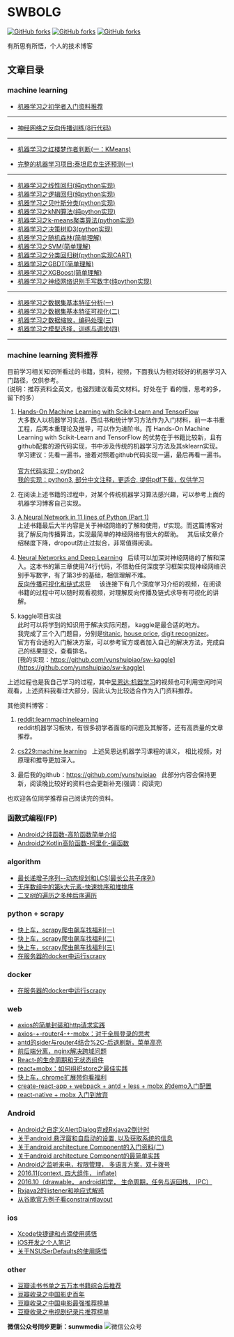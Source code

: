 


 
 # SWBOLG



[![GitHub forks](https://img.shields.io/github/forks/yunshuipiao/SWBlog.svg)](https://github.com/yunshuipiao/SWBlog)
[![GitHub forks](https://img.shields.io/github/stars/yunshuipiao/SWBlog.svg)](https://github.com/yunshuipiao/SWBlog)
[![GitHub forks](https://img.shields.io/github/license/yunshuipiao/SWBlog.svg)](https://github.com/yunshuipiao/SWBlog)


有所思有所悟，个人的技术博客

 


## 文章目录

### machine learning

* [机器学习之初学者入门资料推荐](https://github.com/yunshuipiao/SWBlog/blob/master/maching_learning/%E6%9C%BA%E5%99%A8%E5%AD%A6%E4%B9%A0%E4%B9%8B%E5%88%9D%E5%AD%A6%E8%80%85%E5%85%A5%E9%97%A8%E8%B5%84%E6%96%99%E6%8E%A8%E8%8D%90.md)

----

* [神经网络之反向传播训练(8行代码)](https://github.com/yunshuipiao/SWBlog/blob/master/maching_learning/%E7%A5%9E%E7%BB%8F%E7%BD%91%E7%BB%9C%E4%B9%8B%E5%8F%8D%E5%90%91%E4%BC%A0%E6%92%AD%E8%AE%AD%E7%BB%83(8%E8%A1%8C%E4%BB%A3%E7%A0%81).md)

---- 

* [机器学习之红楼梦作者判断(一：KMeans)](https://github.com/yunshuipiao/SWBlog/blob/master/maching_learning/%E6%9C%BA%E5%99%A8%E5%AD%A6%E4%B9%A0%E4%B9%8B%E7%BA%A2%E6%A5%BC%E6%A2%A6%E4%BD%9C%E8%80%85%E5%88%A4%E6%96%AD(%E4%B8%80%EF%BC%9AKMeans).md)

* [完整的机器学习项目:泰坦尼克生还预测(一)](https://github.com/yunshuipiao/SWBlog/blob/master/maching_learning/%E5%AE%8C%E6%95%B4%E7%9A%84%E6%9C%BA%E5%99%A8%E5%AD%A6%E4%B9%A0%E9%A1%B9%E7%9B%AE:%E6%B3%B0%E5%9D%A6%E5%B0%BC%E5%85%8B%E7%94%9F%E8%BF%98%E9%A2%84%E6%B5%8B(%E4%B8%80).md)

----

* [机器学习之线性回归(纯python实现)](https://github.com/yunshuipiao/SWBlog/blob/master/maching%20learning/%E6%9C%BA%E5%99%A8%E5%AD%A6%E4%B9%A0%E4%B9%8B%E7%BA%BF%E6%80%A7%E5%9B%9E%E5%BD%92(%E7%BA%AFpython%E5%AE%9E%E7%8E%B0).md)  
* [机器学习之逻辑回归(纯python实现)](https://github.com/yunshuipiao/SWBlog/blob/master/maching%20learning/%E6%9C%BA%E5%99%A8%E5%AD%A6%E4%B9%A0%E4%B9%8B%E9%80%BB%E8%BE%91%E5%9B%9E%E5%BD%92(%E7%BA%AFpython%E5%AE%9E%E7%8E%B0).md)  
* [机器学习之贝叶斯分类(python实现)](https://github.com/yunshuipiao/SWBlog/blob/master/maching%20learning/%E6%9C%BA%E5%99%A8%E5%AD%A6%E4%B9%A0%E4%B9%8B%E8%B4%9D%E5%8F%B6%E6%96%AF%E5%88%86%E7%B1%BB(python%E5%AE%9E%E7%8E%B0).md)  
* [机器学习之kNN算法(纯python实现)](https://github.com/yunshuipiao/SWBlog/blob/master/maching%20learning/%E6%9C%BA%E5%99%A8%E5%AD%A6%E4%B9%A0%E4%B9%8BkNN%E7%AE%97%E6%B3%95(%E7%BA%AFpython%E5%AE%9E%E7%8E%B0).md)
* [机器学习之k-means聚类算法(python实现)](https://github.com/yunshuipiao/SWBlog/blob/master/maching_learning/%E6%9C%BA%E5%99%A8%E5%AD%A6%E4%B9%A0%E4%B9%8Bk-means%E8%81%9A%E7%B1%BB%E7%AE%97%E6%B3%95(python%E5%AE%9E%E7%8E%B0).md)  
* [机器学习之决策树ID3(python实现)](https://github.com/yunshuipiao/SWBlog/blob/master/maching_learning/%E6%9C%BA%E5%99%A8%E5%AD%A6%E4%B9%A0%E4%B9%8B%E5%86%B3%E7%AD%96%E6%A0%91ID3(python%E5%AE%9E%E7%8E%B0).md)
* [机器学习之随机森林(简单理解)](https://github.com/yunshuipiao/SWBlog/blob/master/maching_learning/%E6%9C%BA%E5%99%A8%E5%AD%A6%E4%B9%A0%E4%B9%8B%E9%9A%8F%E6%9C%BA%E6%A3%AE%E6%9E%97(%E7%AE%80%E5%8D%95%E7%90%86%E8%A7%A3).md)
* [机器学习之SVM(简单理解)](https://github.com/yunshuipiao/SWBlog/blob/master/maching_learning/%E6%9C%BA%E5%99%A8%E5%AD%A6%E4%B9%A0%E4%B9%8BSVM(%E7%AE%80%E5%8D%95%E7%90%86%E8%A7%A3).md)
* [机器学习之分类回归树(python实现CART)](https://github.com/yunshuipiao/SWBlog/blob/master/maching_learning/%E6%9C%BA%E5%99%A8%E5%AD%A6%E4%B9%A0%E4%B9%8B%E5%88%86%E7%B1%BB%E5%9B%9E%E5%BD%92%E6%A0%91(python%E5%AE%9E%E7%8E%B0CART).md)
* [机器学习之GBDT(简单理解)](https://github.com/yunshuipiao/SWBlog/blob/master/maching_learning/%E6%9C%BA%E5%99%A8%E5%AD%A6%E4%B9%A0%E4%B9%8BGBDT(%E7%AE%80%E5%8D%95%E7%90%86%E8%A7%A3).md)  
* [机器学习之XGBoost(简单理解)](https://github.com/yunshuipiao/SWBlog/blob/master/maching_learning/%E6%9C%BA%E5%99%A8%E5%AD%A6%E4%B9%A0%E4%B9%8BXGBoost(%E7%AE%80%E5%8D%95%E7%90%86%E8%A7%A3).md)
* [机器学习之神经网络识别手写数字(纯python实现)](https://github.com/yunshuipiao/SWBlog/blob/master/maching_learning/%E6%9C%BA%E5%99%A8%E5%AD%A6%E4%B9%A0%E4%B9%8B%E7%A5%9E%E7%BB%8F%E7%BD%91%E7%BB%9C%E8%AF%86%E5%88%AB%E6%89%8B%E5%86%99%E6%95%B0%E5%AD%97(%E7%BA%AFpython%E5%AE%9E%E7%8E%B0).md)  
-----
* [机器学习之数据集基本特征分析(一)](https://github.com/yunshuipiao/hands-on-ml-with-sklearn-tf-python3/blob/master/02_blog/02_blog_01.ipynb)
* [机器学习之数据集基本特征可视化(二)](https://github.com/yunshuipiao/hands-on-ml-with-sklearn-tf-python3/blob/master/02_blog/02_blog_02.ipynb)
* [机器学习之数据缩放，编码处理(三)](https://github.com/yunshuipiao/hands-on-ml-with-sklearn-tf-python3/blob/master/02_blog/02_blog_03.ipynb)
* [机器学习之模型选择，训练与调优(四)](https://github.com/yunshuipiao/hands-on-ml-with-sklearn-tf-python3/blob/master/02_blog/02_blog_04.ipynb)
----

### machine learning 资料推荐
目前学习相关知识所看过的书籍，资料，视频，下面我认为相对较好的机器学习入门路径，仅供参考。  
(说明：推荐资料全英文，也强烈建议看英文材料。好处在于 看的慢，思考的多，留下的多）  
1. [Hands-On Machine Learning with Scikit-Learn and TensorFlow](http://shop.oreilly.com/product/0636920052289.do)    
大多数人以机器学习实战，西瓜书和统计学习方法作为入门材料，前一本书重工程，后两本重理论及推导，可以作为进阶书。而 Hands-On Machine Learning with Scikit-Learn and TensorFlow 的优势在于书籍比较新，且有github配套的源代码实现，书中涉及传统的机器学习方法及其sklearn实现。  
学习建议：先看一遍书，接着对照着github代码实现一遍，最后再看一遍书。    
[官方代码实现：python2](https://github.com/ageron/handson-ml)  
[我的实现：python3, 部分中文注释，更适合, 提供pdf下载，仅供学习](https://github.com/yunshuipiao/hands-on-ml-with-sklearn-tf-python3)

2. 在阅读上述书籍的过程中，对某个传统机器学习算法感兴趣，可以参考上面的机器学习博客自己实现。  

3. [A Neural Network in 11 lines of Python (Part 1)](http://iamtrask.github.io/2015/07/12/basic-python-network/)   
上述书籍最后大半内容是关于神经网络的了解和使用，tf实现。而这篇博客对我了解反向传播算法，实现最简单的神经网络有很大的帮助。  
其后续文章介绍梯度下降，dropout防止过拟合，非常值得阅读。  

4. [Neural Networks and Deep Learning](http://neuralnetworksanddeeplearning.com/index.html)    
后续可以加深对神经网络的了解和深入。这本书的第三章使用74行代码，不借助任何深度学习框架实现神经网络识别手写数字，有了第3步的基础，相信理解不难。    
[反向传播可视化和链式求导](https://space.bilibili.com/88461692/#/channel/detail?cid=26587)      
该连接下有几个深度学习介绍的视频，在阅读书籍的过程中可以随时观看视频，对理解反向传播及链式求导有可视化的讲解。    

5. kaggle项目实战   
此时可以将学到的知识用于解决实际问题， kaggle是最合适的地方。   
我完成了三个入门题目，分别是[titanic](https://www.kaggle.com/c/titanic), [house price](https://www.kaggle.com/c/house-prices-advanced-regression-techniques), [digit recognizer](https://www.kaggle.com/c/digit-recognizer)。   
官方有合适的入门解决方案，可以参考官方或者加入自己的解决方法，完成自己的结果提交，查看排名。    
[我的实现：https://github.com/yunshuipiao/sw-kaggle](https://github.com/yunshuipiao/sw-kaggle)

上述过程也是我自己学习的过程，其中[吴恩达:机器学习](https://www.bilibili.com/video/av9912938)的视频也可利用空闲时间观看，上述资料我看过大部分，因此认为比较适合作为入门资料推荐。

其他资料博客：
1. [reddit:learnmachinelearning](https://www.reddit.com/r/learnmachinelearning/)  
reddit机器学习板块，有很多初学者面临的问题及其解答，还有高质量的文章推荐。  
2. [cs229:machine learning](http://cs229.stanford.edu/syllabus.html)  
上述吴恩达机器学习课程的讲义， 相比视频，对原理和推导更加深入。  

3. 最后我的github：https://github.com/yunshuipiao  
此部分内容会保持更新，阅读晚比较好的资料也会更新补充(强调：阅读完)

也欢迎各位同学推荐自己阅读完的资料。


### 函数式编程(FP)  
* [Android之纯函数-高阶函数简单介绍](https://github.com/yunshuipiao/SWBlog/blob/master/FP/Android%E4%B9%8B%E7%BA%AF%E5%87%BD%E6%95%B0-%E9%AB%98%E9%98%B6%E5%87%BD%E6%95%B0%E7%AE%80%E5%8D%95%E4%BB%8B%E7%BB%8D.md)  
* [Android之Kotlin高阶函数-柯里化-偏函数](https://github.com/yunshuipiao/SWBlog/blob/master/FP/Android%E4%B9%8BKotlin%E9%AB%98%E9%98%B6%E5%87%BD%E6%95%B0-%E6%9F%AF%E9%87%8C%E5%8C%96-%E5%81%8F%E5%87%BD%E6%95%B0.md)  

### algorithm
* [最长递增子序列--动态规划和LCS(最长公共子序列)](https://github.com/yunshuipiao/SWBlog/blob/master/algorithm/%E6%9C%80%E9%95%BF%E9%80%92%E5%A2%9E%E5%AD%90%E5%BA%8F%E5%88%97--%E5%8A%A8%E6%80%81%E8%A7%84%E5%88%92%E5%92%8CLCS(%E6%9C%80%E9%95%BF%E5%85%AC%E5%85%B1%E5%AD%90%E5%BA%8F%E5%88%97).md)
* [无序数组中的第k大元素-快速排序和堆排序](https://github.com/yunshuipiao/SWBlog/blob/master/algorithm/%E6%97%A0%E5%BA%8F%E6%95%B0%E7%BB%84%E4%B8%AD%E7%9A%84%E7%AC%ACk%E5%A4%A7%E5%85%83%E7%B4%A0-%E5%BF%AB%E9%80%9F%E6%8E%92%E5%BA%8F%E5%92%8C%E5%A0%86%E6%8E%92%E5%BA%8F.md)
* [二叉树的遍历之多种后序遍历](https://github.com/yunshuipiao/SWBlog/blob/master/algorithm/%E4%BA%8C%E5%8F%89%E6%A0%91%E7%9A%84%E9%81%8D%E5%8E%86%E4%B9%8B%E5%A4%9A%E7%A7%8D%E5%90%8E%E5%BA%8F%E9%81%8D%E5%8E%86.md)

### python + scrapy

* [快上车，scrapy爬虫飙车找福利(一)](https://github.com/yunshuipiao/SWBlog/blob/master/python/快上车，scrapy爬虫飙车找福利(一).md)
* [快上车，scrapy爬虫飙车找福利(二)](https://github.com/yunshuipiao/SWBlog/blob/master/python/快上车，scrapy爬虫飙车找福利(二).md)
* [快上车，scrapy爬虫飙车找福利(三)](https://github.com/yunshuipiao/SWBlog/blob/master/python/快上车，scrapy爬虫飙车找福利(三).md)
* [在服务器的docker中运行scrapy](https://github.com/yunshuipiao/SWBlog/blob/master/python/在服务器的docker中运行scrapy.md)

### docker
* [在服务器的docker中运行scrapy](https://github.com/yunshuipiao/SWBlog/blob/master/docker/docker创建带auth验证的mongodb数据库.md)

### web

* [axios的简单封装和http请求实践](https://github.com/yunshuipiao/SWBlog/blob/master/web/axios的简单封装和http请求实践.md)
* [axios-+-router4-+-mobx：对于全局登录的思考](https://github.com/yunshuipiao/SWBlog/blob/master/web/axios-%2B-router4-%2B-mobx：对于全局登录的思考.md)
* [antd的sider与router4结合%2C-后退刷新，菜单高亮](https://github.com/yunshuipiao/SWBlog/blob/master/web/antd的sider与router4结合%2C-后退刷新，菜单高亮.md)
* [前后端分离，nginx解决跨域问题](https://github.com/yunshuipiao/SWBlog/blob/master/web/前后端分离，nginx解决跨域问题.md)
* [React-的生命周期和无状态组件](https://github.com/yunshuipiao/SWBlog/blob/master/web/React-的生命周期和无状态组件.md)
* [react+mobx：如何组织store之最佳实践](https://github.com/yunshuipiao/SWBlog/blob/master/web/react%2Bmobx：如何组织store之最佳实践.md)
* [快上车，chrome扩展带你看福利](https://github.com/yunshuipiao/SWBlog/blob/master/web/快上车，chrome扩展带你看福利.md)
* [create-react-app + webpack + antd + less + mobx 的demo入门配置](https://github.com/yunshuipiao/SWBlog/blob/master/web/create-react-app%20%2B%20webpack%20%2B%20%20antd%20%2B%20less%20%2B%20mobx%20的demo入门配置.md)
* [react-native + mobx 入门到放弃](https://github.com/yunshuipiao/SWBlog/blob/master/web/react-native%20%2B%20mobx%20入门到放弃.md)

### Android  
* [Android之自定义AlertDialog完成Rxjava2倒计时](https://github.com/yunshuipiao/SWBlog/blob/master/android/Android-AlertDialog-Rxjava2.md)  
* [关于android 悬浮窗和自启动的设置, 以及获取系统的信息](https://github.com/yunshuipiao/SWBlog/blob/master/android/%E5%85%B3%E4%BA%8Eandroid%20%E6%82%AC%E6%B5%AE%E7%AA%97%E5%92%8C%E8%87%AA%E5%90%AF%E5%8A%A8%E7%9A%84%E8%AE%BE%E7%BD%AE%2C%20%E4%BB%A5%E5%8F%8A%E8%8E%B7%E5%8F%96%E7%B3%BB%E7%BB%9F%E7%9A%84%E4%BF%A1%E6%81%AF.md)
* [关于android architecture Component的入门资料(二)](https://github.com/yunshuipiao/SWBlog/blob/master/android/%E5%85%B3%E4%BA%8Eandroid%20architecture%20Component%E7%9A%84%E5%85%A5%E9%97%A8%E8%B5%84%E6%96%99(%E4%BA%8C).md)
* [关于android architecture Component的最简单实践](https://github.com/yunshuipiao/SWBlog/blob/master/android/%E5%85%B3%E4%BA%8Eandroid%20architecture%20Component%E7%9A%84%E6%9C%80%E7%AE%80%E5%8D%95%E5%AE%9E%E8%B7%B5.md)
* [Android之监听来电，权限管理， 多语言方案，双卡拨号](https://github.com/yunshuipiao/SWBlog/blob/master/android/Android%E4%B9%8B%E7%9B%91%E5%90%AC%E6%9D%A5%E7%94%B5%EF%BC%8C%E6%9D%83%E9%99%90%E7%AE%A1%E7%90%86%EF%BC%8C%20%E5%A4%9A%E8%AF%AD%E8%A8%80%E6%96%B9%E6%A1%88%EF%BC%8C%E5%8F%8C%E5%8D%A1%E6%8B%A8%E5%8F%B7.md)
* [2016.11(context, 四大组件， inflate)](https://github.com/yunshuipiao/SWBlog/blob/master/android/2016.11(context%2C%20%E5%9B%9B%E5%A4%A7%E7%BB%84%E4%BB%B6%EF%BC%8C%20inflate).md)
* [2016.10（drawable， android初学， 生命周期，任务与返回栈， IPC）](https://github.com/yunshuipiao/SWBlog/blob/master/android/2016.10%EF%BC%88drawable%EF%BC%8C%20android%E5%88%9D%E5%AD%A6%EF%BC%8C%20%E7%94%9F%E5%91%BD%E5%91%A8%E6%9C%9F%EF%BC%8C%E4%BB%BB%E5%8A%A1%E4%B8%8E%E8%BF%94%E5%9B%9E%E6%A0%88%EF%BC%8C%20IPC%EF%BC%89.md)
* [Rxjava2的listener和响应式解惑](https://github.com/yunshuipiao/SWBlog/blob/master/android/Rxjava2%E7%9A%84listener%E5%92%8C%E5%93%8D%E5%BA%94%E5%BC%8F%E8%A7%A3%E6%83%91.md#rxjava2的listener和响应式解惑)
* [从谷歌官方例子看constraintlayout](https://github.com/yunshuipiao/SWBlog/blob/master/android/%E4%BB%8E%E8%B0%B7%E6%AD%8C%E5%AE%98%E6%96%B9%E4%BE%8B%E5%AD%90%E7%9C%8Bconstraintlayout.md#从谷歌官方例子看constraintlayout)

### ios
* [Xcode快捷键和点滴使用感悟](https://github.com/yunshuipiao/SWBlog/blob/master/ios/Xcode%E5%BF%AB%E6%8D%B7%E9%94%AE%E5%92%8C%E7%82%B9%E6%BB%B4%E4%BD%BF%E7%94%A8%E6%84%9F%E6%82%9F.md)
* [iOS开发之个人笔记](https://github.com/yunshuipiao/SWBlog/blob/master/ios/iOS%E5%BC%80%E5%8F%91%E4%B9%8B%E4%B8%AA%E4%BA%BA%E7%AC%94%E8%AE%B0.md)<br/>
* [关于NSUSerDefaults的使用感悟](https://github.com/yunshuipiao/SWBlog/blob/master/ios/%E5%85%B3%E4%BA%8ENSUSerDefaults%E7%9A%84%E4%BD%BF%E7%94%A8%E6%84%9F%E6%82%9F.md)

### other
* [豆瓣读书书单之五万本书籍综合后推荐](https://github.com/yunshuipiao/SWBlog/blob/master/other/%E8%B1%86%E7%93%A3%E8%AF%BB%E4%B9%A6%E4%B9%A6%E5%8D%95%E4%B9%8B%E4%BA%94%E4%B8%87%E6%9C%AC%E4%B9%A6%E7%B1%8D%E7%BB%BC%E5%90%88%E5%90%8E%E6%8E%A8%E8%8D%90.md)
* [豆瓣收录之中国影史百年](https://github.com/yunshuipiao/SWBlog/blob/master/other/%E8%B1%86%E7%93%A3%E6%94%B6%E5%BD%95%E4%B9%8B%E4%B8%AD%E5%9B%BD%E5%BD%B1%E5%8F%B2%E7%99%BE%E5%B9%B4.md)
* [豆瓣收录之中国电影最强推荐榜单](https://github.com/yunshuipiao/SWBlog/blob/master/other/%E8%B1%86%E7%93%A3%E6%94%B6%E5%BD%95%E4%B9%8B%E4%B8%AD%E5%9B%BD%E7%94%B5%E5%BD%B1%E6%9C%80%E5%BC%BA%E6%8E%A8%E8%8D%90%E6%A6%9C%E5%8D%95.md)
* [豆瓣收录之电视剧纪录片推荐榜单](https://github.com/yunshuipiao/SWBlog/blob/master/other/%E8%B1%86%E7%93%A3%E6%94%B6%E5%BD%95%E4%B9%8B%E7%94%B5%E8%A7%86%E5%89%A7%E7%BA%AA%E5%BD%95%E7%89%87%E6%8E%A8%E8%8D%90%E6%A6%9C%E5%8D%95.md)

**微信公众号同步更新：sunwmedia**
![微信公众号](https://github.com/yunshuipiao/SWBlog/blob/master/media/picture/weixin.jpg)



